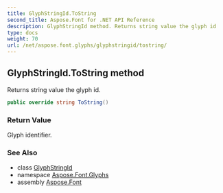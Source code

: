 ```yaml
---
title: GlyphStringId.ToString
second_title: Aspose.Font for .NET API Reference
description: GlyphStringId method. Returns string value the glyph id
type: docs
weight: 70
url: /net/aspose.font.glyphs/glyphstringid/tostring/
---
```

## GlyphStringId.ToString method

Returns string value the glyph id.

```csharp
public override string ToString()
```

### Return Value

Glyph identifier.

### See Also

* class [GlyphStringId](../)
* namespace [Aspose.Font.Glyphs](../../glyphstringid/)
* assembly [Aspose.Font](../../../)


